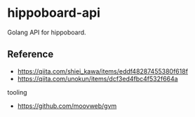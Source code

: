 # hippoboard-api

Golang API for hippoboard.


## Reference

* https://qiita.com/shiei_kawa/items/eddf48287455380f618f
* https://qiita.com/unokun/items/dcf3ed4fbc4f532f664a

tooling
* https://github.com/moovweb/gvm
